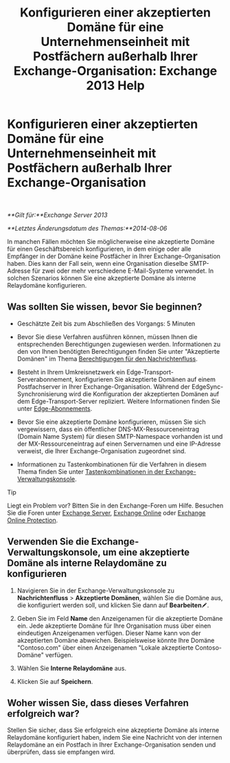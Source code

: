 ﻿---
title: 'Konfigurieren einer akzeptierten Domäne für eine Unternehmenseinheit mit Postfächern außerhalb Ihrer Exchange-Organisation: Exchange 2013 Help'
TOCTitle: Konfigurieren einer akzeptierten Domäne für eine Unternehmenseinheit mit Postfächern außerhalb Ihrer Exchange-Organisation
ms:assetid: ff46310b-5392-4eac-97bc-d39d397e1ce1
ms:mtpsurl: https://technet.microsoft.com/de-de/library/JJ657737(v=EXCHG.150)
ms:contentKeyID: 50477156
ms.date: 04/24/2018
mtps_version: v=EXCHG.150
ms.translationtype: HT
---

# Konfigurieren einer akzeptierten Domäne für eine Unternehmenseinheit mit Postfächern außerhalb Ihrer Exchange-Organisation

 

_**Gilt für:**Exchange Server 2013_

_**Letztes Änderungsdatum des Themas:**2014-08-06_

In manchen Fällen möchten Sie möglicherweise eine akzeptierte Domäne für einen Geschäftsbereich konfigurieren, in dem einige oder alle Empfänger in der Domäne keine Postfächer in Ihrer Exchange-Organisation haben. Dies kann der Fall sein, wenn eine Organisation dieselbe SMTP-Adresse für zwei oder mehr verschiedene E-Mail-Systeme verwendet. In solchen Szenarios können Sie eine akzeptierte Domäne als interne Relaydomäne konfigurieren.

## Was sollten Sie wissen, bevor Sie beginnen?

  - Geschätzte Zeit bis zum Abschließen des Vorgangs: 5 Minuten

  - Bevor Sie diese Verfahren ausführen können, müssen Ihnen die entsprechenden Berechtigungen zugewiesen werden. Informationen zu den von Ihnen benötigten Berechtigungen finden Sie unter "Akzeptierte Domänen" im Thema [Berechtigungen für den Nachrichtenfluss](mail-flow-permissions-exchange-2013-help.md).

  - Besteht in Ihrem Umkreisnetzwerk ein Edge-Transport-Serverabonnement, konfigurieren Sie akzeptierte Domänen auf einem Postfachserver in Ihrer Exchange-Organisation. Während der EdgeSync-Synchronisierung wird die Konfiguration der akzeptierten Domänen auf dem Edge-Transport-Server repliziert. Weitere Informationen finden Sie unter [Edge-Abonnements](edge-subscriptions-exchange-2013-help.md).

  - Bevor Sie eine akzeptierte Domäne konfigurieren, müssen Sie sich vergewissern, dass ein öffentlicher DNS-MX-Ressourceneintrag (Domain Name System) für diesen SMTP-Namespace vorhanden ist und der MX-Ressourceneintrag auf einen Servernamen und eine IP-Adresse verweist, die Ihrer Exchange-Organisation zugeordnet sind.

  - Informationen zu Tastenkombinationen für die Verfahren in diesem Thema finden Sie unter [Tastenkombinationen in der Exchange-Verwaltungskonsole](keyboard-shortcuts-in-the-exchange-admin-center-exchange-online-protection-help.md).


> [!TIP]
> Liegt ein Problem vor? Bitten Sie in den Exchange-Foren um Hilfe. Besuchen Sie die Foren unter <A href="https://go.microsoft.com/fwlink/p/?linkid=60612">Exchange Server</A>, <A href="https://go.microsoft.com/fwlink/p/?linkid=267542">Exchange Online</A> oder <A href="https://go.microsoft.com/fwlink/p/?linkid=285351">Exchange Online Protection</A>.



## Verwenden Sie die Exchange-Verwaltungskonsole, um eine akzeptierte Domäne als interne Relaydomäne zu konfigurieren

1.  Navigieren Sie in der Exchange-Verwaltungskonsole zu **Nachrichtenfluss** \> **Akzeptierte Domänen**, wählen Sie die Domäne aus, die konfiguriert werden soll, und klicken Sie dann auf **Bearbeiten**![Bearbeitungssymbol](images/Bb124582.6f53ccb2-1f13-4c02-bea0-30690e6ea71d(EXCHG.150).gif "Bearbeitungssymbol").

2.  Geben Sie im Feld **Name** den Anzeigenamen für die akzeptierte Domäne ein. Jede akzeptierte Domäne für Ihre Organisation muss über einen eindeutigen Anzeigenamen verfügen. Dieser Name kann von der akzeptierten Domäne abweichen. Beispielsweise könnte Ihre Domäne "Contoso.com" über einen Anzeigenamen "Lokale akzeptierte Contoso-Domäne" verfügen.

3.  Wählen Sie **Interne Relaydomäne** aus.

4.  Klicken Sie auf **Speichern**.

## Woher wissen Sie, dass dieses Verfahren erfolgreich war?

Stellen Sie sicher, dass Sie erfolgreich eine akzeptierte Domäne als interne Relaydomäne konfiguriert haben, indem Sie eine Nachricht von der internen Relaydomäne an ein Postfach in Ihrer Exchange-Organisation senden und überprüfen, dass sie empfangen wird.

